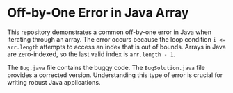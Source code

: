 # Off-by-One Error in Java Array

This repository demonstrates a common off-by-one error in Java when iterating through an array. The error occurs because the loop condition `i <= arr.length` attempts to access an index that is out of bounds. Arrays in Java are zero-indexed, so the last valid index is `arr.length - 1`.

The `Bug.java` file contains the buggy code.  The `BugSolution.java` file provides a corrected version.  Understanding this type of error is crucial for writing robust Java applications.